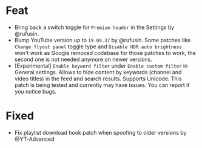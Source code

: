 # Feat

- Bring back a switch toggle for `Premium header` in the Settings by @rufusin.
- Bump YouTube version up to `19.09.37` by @rufusin. Some patches like `Change flyout panel` toggle type and `Disable HDR auto brightness` won't work as Google removed codebase for those patches to work, the second one is not needed anymore on newer versions.
- [Experimental] `Enable keyword filter` under `Enable custom filter` in General settings. Allows to hide content by keywords (channel and video titles) in the feed and search results. Supports Unicode. This patch is being tested and currently may have issues. You can report if you notice bugs.


# Fixed

- Fix playlist download hook patch when spoofing to older versions by @YT-Advanced
